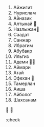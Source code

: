 1. Айжигит
2. Нурислам    
3. Айназик    
4. Алтынай 👻
5. Назлыжан👻
6. Саадат 
7. Санжар       
8. Ибрагим 
9. Абубакр      
10. Ильгиз   
11. Адеми 👻👻
12. Аймари
13. Атай    
14. Эфехан 👻
15. Тамерлан
16. Аиша                    
17. Айболот     
18. Шахсанам

👻
🔔

:check


